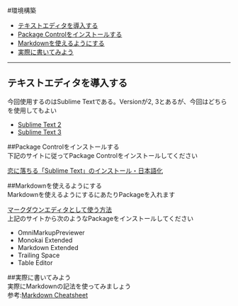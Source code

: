#環境構築

- [テキストエディタを導入する](#sec1)
- [Package Controlをインストールする](#sec2)
- [Markdownを使えるようにする](#sec3)
- [実際に書いてみよう](#sec4)

***


## <a id="sec1"></a> テキストエディタを導入する  
今回使用するのはSublime Textである。Versionが2, 3とあるが、今回はどちらを使用してもよい  

- [Sublime Text 2](http://www.sublimetext.com/2)
- [Sublime Text 3](http://www.sublimetext.com/3)

##<a id="sec2"></a>Package Controlをインストールする  
下記のサイトに従ってPackage Controlをインストールしてください  

[恋に落ちる「Sublime Text」のインストール・日本語化](http://webmem.hatenablog.com/entry/sublime-text)

##<a id="sec3"></a>Markdownを使えるようにする  
Markdownを使えるようにするにあたりPackageを入れます  

[マークダウンエディタとして使う方法](http://futago-life.com/sublime-text3-wiki/how-to/markdown)  
上記のサイトから次のようなPackageをインストールしてください  

- OmniMarkupPreviewer  
- Monokai Extended  
- Markdown Extended  
- Trailing Space  
- Table Editor  

##<a id="sec4"></a>実際に書いてみよう  
実際にMarkdownの記法を使ってみましょう  
参考:[Markdown Cheatsheet](https://github.com/adam-p/markdown-here/wiki/Markdown-Cheatsheet#headers)  
